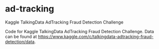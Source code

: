 # ad-tracking
Kaggle TalkingData AdTracking Fraud Detection Challenge

Code for Kaggle TalkingData AdTracking Fraud Detection Challenge. Data can be found at https://www.kaggle.com/c/talkingdata-adtracking-fraud-detection/data.
